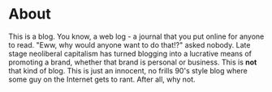 # About

This is a blog. You know, a web log - a journal that you put online for anyone to read. "Eww, why would anyone want to do that!?" asked nobody. Late stage neoliberal capitalism has turned blogging into a lucrative means of promoting a brand, whether that brand is personal or business. This is **not** that kind of blog. This is just an innocent, no frills 90's style  blog where some guy on the Internet gets to rant. After all, why not.
